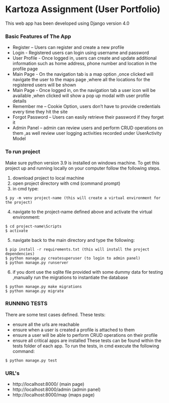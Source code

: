 # Kartoza Assignment (User Portfolio)
This web app has been developed using Django version 4.0 

### Basic Features of The App
    
* Register – Users can register and create a new profile
* Login - Registered users can login using username and password
* User Profile - Once logged in, users can create and update additional information such as home address, phone number and location in the profile page
* Main Page - On the navigation tab is a map option ,once clicked will navigate the user to the maps page ,where all the locations for the registered users will be shown
* Main Page - Once logged in, on the navigation tab a user icon will be available ,when clicked will show a pop up modal with user profile details
* Remember me – Cookie Option, users don’t have to provide credentials every time they hit the site
* Forgot Password – Users can easily retrieve their password if they forget it 
* Admin Panel – admin can review users and perform CRUD operations on them ,as well review user logging activities recorded under UserActivity Model


### To run project
Make sure python version 3.9 is installed on windows machine.
To get this project up and running locally on your computer follow the following steps.
1. download project to local machine
2. open project directory with cmd (command prompt)
3. in cmd type:
```
$ py -m venv project-name (this will create a virtual environment for the project)
```
4. navigate to the project-name defined above and activate the virtual environment:
```
$ cd project-name\Scripts
$ activate
```
5. navigate back to the main directory and type the following:
```
$ pip install -r requirements.txt (this will install the project dependencies)
$ python manage.py createsuperuser (to login to admin panel)
$ python manage.py runserver
```
6. if you dont use the sqlite file provided with some dummy data for testing ,manually run the migrations to instantiate the database
```
$ python manage.py make migrations
$ python manage.py migrate
```

### RUNNING TESTS
There are some test cases defined. These tests:
* ensure all the urls are reachable
* ensure when a user is created a profile is attached to them
* ensure a user will be able to perform CRUD operations on their profile
* ensure all critical apps are installed
These tests can be found within the tests folder of each app.
To run the tests, in cmd execute the following command:
```
$ python manage.py test
```
  
 ### URL's 
* http://localhost:8000/ (main page)
* http://localhost:8000/admin (admin panel)
* http://localhost:8000/map (maps page)



